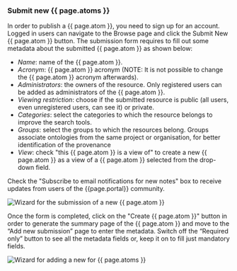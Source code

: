 ### Submit new {{ page.atoms }}

In order to publish a {{ page.atom }}, you need to sign up for an account. Logged in users can navigate to the Browse page and click the Submit New {{ page.atom }} button. The submission form requires to fill out some metadata about the submitted {{ page.atom }} as shown below:
- *Name*: name of the {{ page.atom }}.
- *Acronym*: {{ page.atom }} acronym (NOTE: It is not possible to change the {{ page.atom }} acronym afterwards).
- *Administrators*: the owners of the resource. Only registered users can be added as administrators of the {{ page.atom }}. 
- *Viewing restriction*: choose if the submitted resource is public (all users, even unregistered users, can see it) or private. 
- *Categories*: select the categories to which the resource belongs to improve the search tools.
- *Groups*: select the groups to which the resources belong. Groups associate ontologies from the same project or organisation, for better identification of the provenance
- *View*: check "this {{ page.atom }} is a view of" to create a new {{ page.atom }} as a view of a {{ page.atom }} selected from the drop-down field.

Check the "Subscribe to email notifications for new notes" box to receive updates from users of the {{page.portal}} community. 

![Wizard for the submission of a new {{ page.atom }}]({{site.figures_link}}/{{page.portal}}/submission.png)

Once the form is completed, click on the "Create {{ page.atom }}" button in order to generate the summary page of the {{ page.atom }} and move to the “Add new submission” page to enter the metadata. Switch off the “Required only” button to see all the metadata fields or, keep it on to fill just mandatory fields.

![Wizard for adding a new for {{ page.atoms }}]({{site.figures_link}}/{{page.portal}}/submission_add.png)